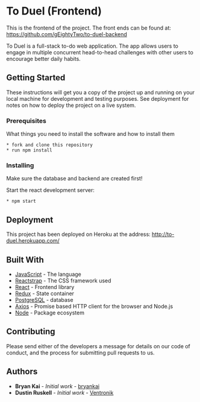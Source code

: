 # To Duel (Frontend)

This is the frontend of the project.
The front ends can be found at: https://github.com/gEightyTwo/to-duel-backend

To Duel is a full-stack to-do web application.  The app allows users to engage in multiple concurrent head-to-head challenges with other users to encourage better daily habits.


## Getting Started

These instructions will get you a copy of the project up and running on your local machine for development and testing purposes. See deployment for notes on how to deploy the project on a live system.


### Prerequisites

What things you need to install the software and how to install them

```shell
* fork and clone this repository
* run npm install
```


### Installing

Make sure the database and backend are created first!

Start the react development server:

```shell
* npm start
```


## Deployment

This project has been deployed on Heroku at the address:
http://to-duel.herokuapp.com/

## Built With

* [JavaScript](https://www.javascript.com/) - The language
* [Reactstrap](https://reactstrap.github.io/) - The CSS framework used
* [React](https://reactjs.org/) - Frontend library
* [Redux](https://redux.js.org/) - State container
* [PostgreSQL](https://www.postgresql.org/) - database
* [Axios](https://github.com/axios/axios) - Promise based HTTP client for the browser and Node.js
* [Node](https://nodejs.org/en/) - Package ecosystem


## Contributing

Please send either of the developers a message for details on our code of conduct, and the process for submitting pull requests to us.


## Authors

* **Bryan Kai** - *Initial work* - [bryankai](https://github.com/bryankai)
* **Dustin Ruskell** - *Initial work* - [Ventronik](https://github.com/Ventronik)
